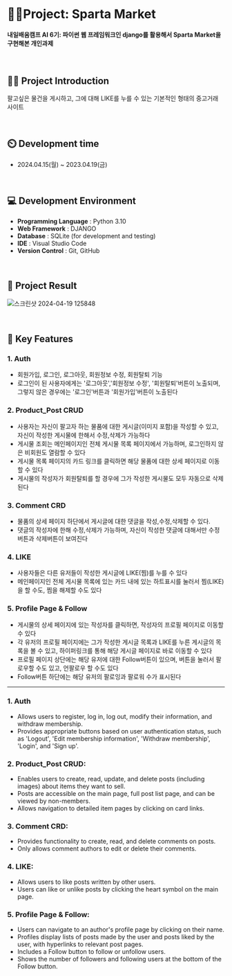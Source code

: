 # 👩‍💻Project: Sparta Market
#### 내일배움캠프 AI 6기: 파이썬 웹 프레임워크인 django를 활용해서 Sparta Market을 구현해본 개인과제

<br>

## 👨‍🏫 Project Introduction
팔고싶은 물건을 게시하고, 그에 대해 LIKE를 누를 수 있는 기본적인 형태의 중고거래 사이트

<br>

## ⏲️ Development time
- 2024.04.15(월) ~ 2023.04.19(금)


<br>

## 💻 Development Environment
- **Programming Language** : Python 3.10
- **Web Framework** : DJANGO
- **Database** : SQLite (for development and testing)
- **IDE** : Visual Studio Code
- **Version Control** : Git, GitHub
  
<br>

## 📝 Project Result

![스크린샷 2024-04-19 125848](https://github.com/soyeongpark2090/spartamarket/assets/159408752/e7b67405-1bb5-4127-9809-9c92d5dee004)


<br>


## 📌 Key Features

### 1. Auth
   - 회원가입, 로그인, 로그아웃, 회원정보 수정, 회원탈퇴 기능
   - 로그인이 된 사용자에게는 '로그아웃','회원정보 수정', '회원탈퇴'버튼이 노출되며, 그렇지 않은 경우에는 '로그인'버튼과 '회원가입'버튼이 노출된다

### 2. Product_Post CRUD
   - 사용자는 자신이 팔고자 하는 물품에 대한 게시글(이미지 포함)을 작성할 수 있고, 자신이 작성한 게시물에 한해서 수정,삭제가 가능하다
   - 게시물 조회는 메인페이지인 전체 게시물 목록 페이지에서 가능하며, 로그인하지 않은 비회원도 열람할 수 있다
   - 게시물 목록 페이지의 카드 링크를 클릭하면 해당 물품에 대한 상세 페이지로 이동할 수 있다
   - 게시물의 작성자가 회원탈퇴를 할 경우에 그가 작성한 게시물도 모두 자동으로 삭제된다

### 3. Comment CRD
   - 물품의 상세 페이지 하단에서 게시글에 대한 댓글을 작성,수정,삭제할 수 있다.
   - 댓글의 작성자에 한해 수정,삭제가 가능하며, 자신이 작성한 댓글에 대해서만 수정버튼과 삭제버튼이 보여진다
     
### 4. LIKE
   - 사용자들은 다른 유저들이 작성한 게시글에 LIKE(찜)를 누를 수 있다
   - 메인페이지인 전체 게시물 목록에 있는 카드 내에 있는 하트표시를 눌러서 찜(LIKE)을 할 수도, 찜을 해제할 수도 있다
     
### 5. Profile Page & Follow
   - 게시물의 상세 페이지에 있는 작성자를 클릭하면, 작성자의 프로필 페이지로 이동할 수 있다
   - 각 유저의 프로필 페이지에는 그가 작성한 게시글 목록과 LIKE를 누른 게시글의 목록을 볼 수 있고, 하이퍼링크를 통해 해당 게시글 페이지로 바로 이동할 수 있다
   - 프로필 페이지 상단에는 해당 유저에 대한 Follow버튼이 있으며, 버튼을 눌러서 팔로우할 수도 있고, 언팔로우 할 수도 있다
   - Follow버튼 하단에는 해당 유저의 팔로잉과 팔로워 수가 표시된다

<hr>

### 1. Auth
  - Allows users to register, log in, log out, modify their information, and withdraw membership.
  - Provides appropriate buttons based on user authentication status, such as 'Logout', 'Edit membership information', 'Withdraw membership', 'Login', and 'Sign up'.

### 2. Product_Post CRUD:
  - Enables users to create, read, update, and delete posts (including images) about items they want to sell.
  - Posts are accessible on the main page, full post list page, and can be viewed by non-members.
  - Allows navigation to detailed item pages by clicking on card links.

### 3. Comment CRD:
  - Provides functionality to create, read, and delete comments on posts.
  - Only allows comment authors to edit or delete their comments.

### 4. LIKE:
  - Allows users to like posts written by other users.
  - Users can like or unlike posts by clicking the heart symbol on the main page.


### 5. Profile Page & Follow:
  - Users can navigate to an author's profile page by clicking on their name.
  - Profiles display lists of posts made by the user and posts liked by the user, with hyperlinks to relevant post pages.
  - Includes a Follow button to follow or unfollow users.
  - Shows the number of followers and following users at the bottom of the Follow button.
     


